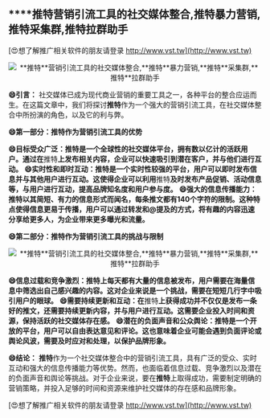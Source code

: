 ## ****推特**营销引流工具的社交媒体整合,**推特**暴力营销,**推特**采集群,**推特**拉群助手**

[😍想了解推广相关软件的朋友请登录 http://www.vst.tw](http://www.vst.tw)

 <center><img src="https://vst.tw/MP4/tuiguang/png/7.png" alt="**推特**营销引流工具的社交媒体整合,**推特**暴力营销,**推特**采集群,**推特**拉群助手"></center>

**😄引言：**
社交媒体已成为现代商业营销的重要工具之一，各种平台的整合应运而生。在这篇文章中，我们将探讨**推特**作为一个强大的营销引流工具，在社交媒体整合中所扮演的角色，以及它的利与弊。

**😄第一部分：**推特**作为营销引流工具的优势**

**😄目标受众广泛：**推特**是一个全球性的社交媒体平台，拥有数以亿计的活跃用户。通过在**推特**上发布相关内容，企业可以快速吸引到潜在客户，并与他们进行互动。**
**😄实时性和即时互动：**推特**是一个实时性较强的平台，用户可以即时发布信息并与其他用户进行互动。这使得企业可以利用**推特**及时发布产品促销、活动信息等，与用户进行互动，提高品牌知名度和用户参与度。**
**😄强大的信息传播能力：**推特**以其简短、有力的信息形式而闻名，每条推文都有140个字符的限制。这种特点使得信息更易于传播，用户可以通过转发和@提及的方式，将有趣的内容迅速分享给更多人，为企业带来更多曝光和流量。**

**😄第二部分：**推特**作为营销引流工具的挑战与限制**

 <center><img src="https://vst.tw/MP4/tuiguang/png/8.png" alt="**推特**营销引流工具的社交媒体整合,**推特**暴力营销,**推特**采集群,**推特**拉群助手"></center>

**😄信息过载和竞争激烈：**推特**上每天都有大量的信息被发布，用户需要在海量信息中筛选出自己感兴趣的内容。这对企业来说是一个挑战，需要在短短几行字中吸引用户的眼球。**
**😄需要持续更新和互动：在**推特**上获得成功并不仅仅是发布一条好的推文，还需要持续更新内容，并与用户进行互动。这需要企业投入时间和资源，保持活跃的社交媒体存在感。**
**😄潜在的负面声音和公众舆论：**推特**是一个开放的平台，用户可以自由表达意见和评论。这也意味着企业可能会遇到负面评论或舆论风波，需要及时应对和处理，以保护品牌形象。**

**😄结论：**
**推特**作为一个社交媒体整合中的营销引流工具，具有广泛的受众、实时互动和强大的信息传播能力等优势。然而，也面临着信息过载、竞争激烈以及潜在的负面声音和舆论等挑战。对于企业来说，要在**推特**上取得成功，需要制定明确的营销策略，并投入足够的时间和资源来维护社交媒体的存在感和品牌形象。

[😍想了解推广相关软件的朋友请登录 http://www.vst.tw](http://www.vst.tw)



